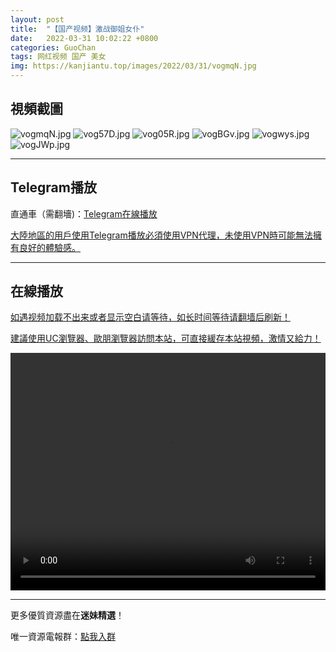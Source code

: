 ```yaml
---
layout: post
title:  "【国产视频】激战御姐女仆"
date:   2022-03-31 10:02:22 +0800
categories: GuoChan
tags: 网红视频 国产 美女
img: https://kanjiantu.top/images/2022/03/31/vogmqN.jpg
---
```



## 視頻截圖

![vogmqN.jpg](https://kanjiantu.top/images/2022/03/31/vogmqN.jpg)
![vog57D.jpg](https://kanjiantu.top/images/2022/03/31/vog57D.jpg)
![vog05R.jpg](https://kanjiantu.top/images/2022/03/31/vog05R.jpg)
![vogBGv.jpg](https://kanjiantu.top/images/2022/03/31/vogBGv.jpg)
![vogwys.jpg](https://kanjiantu.top/images/2022/03/31/vogwys.jpg)
![vogJWp.jpg](https://kanjiantu.top/images/2022/03/31/vogJWp.jpg)

* * *
## Telegram播放

直通車（需翻墻)：[Telegram在線播放](https://t.me/mimeijingxuan/146)

<u>大陸地區的用戶使用Telegram播放必須使用VPN代理，未使用VPN時可能無法擁有良好的體驗感。</u> 
* * *
## 在線播放
<u>如遇视频加载不出来或者显示空白请等待，如长时间等待请翻墙后刷新！</u>

<u>建議使用UC瀏覽器、歐朋瀏覽器訪問本站，可直接緩存本站視頻，激情又給力！</u>
<center><video src="https://cdn.publer.io/uploads/videos/62449608db2797743f729024/90a52b6710743d9a5240974ffc41f6e4.mp4" width="100%" height="380px" controls="controls"></video></center>

* * *
更多優質資源盡在**迷妹精選**！

唯一資源電報群：[點我入群](https://t.me/mimeijingxuan)


